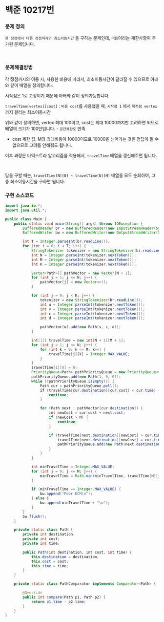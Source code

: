 # 백준 10217번

### 문제 정의

`한 정점에서 다른 정점까지의 최소이동시간` 을 구하는 문제인데, `비용`이라는 제한사항이 추가된 문제입니다.

<br>

### 문제해결방법

각 정점까지의 이동 시, 사용한 비용에 따라서, 최소이동시간이 달라질 수 있으므로 아래와 같이 배열을 정의합니다.

시작점은 1로 고정이기 때문에 아래와 같이 정의가능합니다.

`travelTime[vertex][cost]` : `비용 cost`를 사용했을 때, `시작점 1` 에서 `목적점 vertex` 까지 걸리는 최소이동시간

위와 같이 정의하면, vertex 최대 100이고, cost는 최대 10000까지만 고려하면 되므로 배열의 크기가 100만입니다. - `공간복잡도` 만족

- cost 제한 값, M의 최대비용이 10000이므로 10000을 넘어가는 것은 정답이 될 수 없으므로 고려를 안해줘도 됩니다.

이후 과정은 다익스트라 알고리즘을 적용해서, `travelTime` 배열을 갱신해주면 됩니다.

<br>

답을 구할 때는, `travelTime[N][0] ~ travelTime[N][M]` 배열을 모두 순회하여, 그 중 최소이동시간을 구하면 됩니다.

### 구현 소스코드

```java
import java.io.*;
import java.util.*;

public class Main {
    public static void main(String[] args) throws IOException {
        BufferedReader br = new BufferedReader(new InputStreamReader(System.in));
        BufferedWriter bw = new BufferedWriter(new OutputStreamWriter(System.out));

        int T = Integer.parseInt(br.readLine());
        for (int i = 0; i < T; i++) {
            StringTokenizer tokenizer = new StringTokenizer(br.readLine());
            int N = Integer.parseInt(tokenizer.nextToken());
            int M = Integer.parseInt(tokenizer.nextToken());
            int K = Integer.parseInt(tokenizer.nextToken());

            Vector<Path>[] pathVector = new Vector[N + 1];
            for (int j = 1; j <= N; j++) {
                pathVector[j] = new Vector<>();
            }

            for (int j = 0; j < K; j++) {
                tokenizer = new StringTokenizer(br.readLine());
                int u = Integer.parseInt(tokenizer.nextToken());
                int v = Integer.parseInt(tokenizer.nextToken());
                int c = Integer.parseInt(tokenizer.nextToken());
                int d = Integer.parseInt(tokenizer.nextToken());

                pathVector[u].add(new Path(v, c, d));
            }

            int[][] travelTime = new int[N + 1][M + 1];
            for (int j = 1; j <= N; j++) {
                for (int k = 0; k <= M; k++) {
                    travelTime[j][k] = Integer.MAX_VALUE;
                }
            }
            travelTime[1][0] = 0;
            PriorityQueue<Path> pathPriorityQueue = new PriorityQueue<>(new PathComparator());
            pathPriorityQueue.add(new Path(1, 0, 0));
            while (!pathPriorityQueue.isEmpty()) {
                Path cur = pathPriorityQueue.poll();
                if (travelTime[cur.destination][cur.cost] < cur.time) {
                    continue;
                }

                for (Path next : pathVector[cur.destination]) {
                    int newCost = cur.cost + next.cost;
                    if (newCost > M) {
                        continue;
                    }

                    if (travelTime[next.destination][newCost] > cur.time + next.time) {
                        travelTime[next.destination][newCost] = cur.time + next.time;
                        pathPriorityQueue.add(new Path(next.destination, newCost, travelTime[next.destination][newCost]));
                    }
                }
            }

            int minTravelTime = Integer.MAX_VALUE;
            for (int j = 0; j <= M; j++) {
                minTravelTime = Math.min(minTravelTime, travelTime[N][j]);
            }

            if (minTravelTime == Integer.MAX_VALUE) {
                bw.append("Poor KCM\n");
            } else {
                bw.append(minTravelTime + "\n");
            }
        }
        bw.flush();
    }

    private static class Path {
        private int destination;
        private int cost;
        private int time;

        public Path(int destination, int cost, int time) {
            this.destination = destination;
            this.cost = cost;
            this.time = time;
        }
    }

    private static class PathComparator implements Comparator<Path> {

        @Override
        public int compare(Path p1, Path p2) {
            return p1.time - p2.time;
        }
    }
}
```



